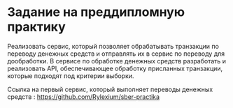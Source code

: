 # Задание на преддипломную практику
  Реализовать сервис, который позволяет обрабатывать транзакции по переводу денежных средств 
  и отправлять их в сервис по переводу для дообработки. В сервисе по обработке денежных средств 
  разработать и реализовать API, обеспечивающее обработку присланных транзакции, которые подходят 
  под критерии выборки.
  
  Ссылка на первый сервис, который выполняет переводы денежных средств : https://github.com/Rylexium/sber-practika
